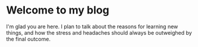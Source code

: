 # Welcome to my blog

I'm glad you are here. I plan to talk about the reasons for learning new things, and how the stress and headaches should always be outweighed by the final outcome.

